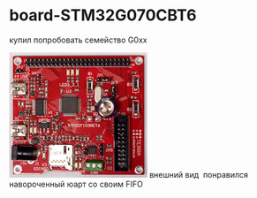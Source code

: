 # board-STM32G070CBT6
купил попробовать семейство G0xx
<br>

<img src="https://github.com/RusikOk/board-STM32F411RET6-Terraelectronica/blob/main/6_%D1%84%D0%BE%D1%82%D0%BE/terraelectronica%20TE-STM32F103RET6%20KIT%20v100%20top.jpg" alt="">
внешний вид

<img src="https://github.com/RusikOk/board-STM32F411RET6-Terraelectronica/blob/main/6_%D1%84%D0%BE%D1%82%D0%BE/terraelectronica%20TE-STM32F103RET6%20KIT%20v101%20top.jpg" alt="">
понравился навороченный юарт со своим FIFO